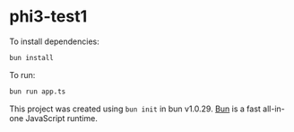# phi3-test1

To install dependencies:

```bash
bun install
```

To run:

```bash
bun run app.ts
```

This project was created using `bun init` in bun v1.0.29. [Bun](https://bun.sh) is a fast all-in-one JavaScript runtime.
